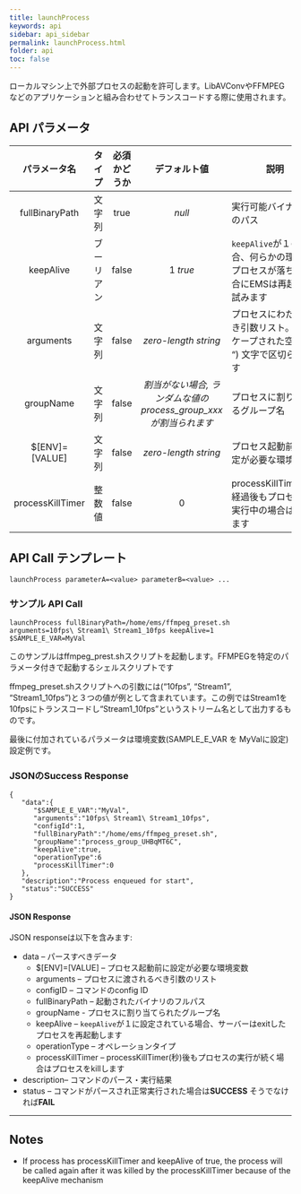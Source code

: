 ```yaml
---
title: launchProcess
keywords: api
sidebar: api_sidebar
permalink: launchProcess.html
folder: api
toc: false
---
```


ローカルマシン上で外部プロセスの起動を許可します。LibAVConvやFFMPEGなどのアプリケーションと組み合わせてトランスコードする際に使用されます。



## API パラメータ


| パラメータ名  |  タイプ | 必須かどうか | デフォルト値 | 説明 |
| :--------------: | :-----: | :-------: | :--------------------------------------: | ---------------------------------------- |
|  fullBinaryPath  | 文字列  |   true    |                  *null*                  | 実行可能バイナリへのパス |
|    keepAlive     | ブーリアン |   false   |                 1 *true*                 | `keepAlive`が１の場合、何らかの理由でプロセスが落ちた場合にEMSは再起動を試みます |
|    arguments     | 文字列  |   false   |           *zero-length string*           | プロセスにわたすべき引数リスト。エスケープされた空白(“\ “) 文字で区切られます |
|    groupName     | 文字列  |   false   | *割当がない場合, ランダムな値のprocess_group_xxxが割当られます* | プロセスに割り当てるグループ名 |
|  $[ENV]=[VALUE]  | 文字列  |   false   |           *zero-length string*           | プロセス起動前に設定が必要な環境変数 |
| processKillTimer | 整数値 |   false   |                    0                     | processKillTimer(秒)経過後もプロセスが実行中の場合はkillします |



## API Call テンプレート

```
launchProcess parameterA=<value> parameterB=<value> ...
```



### サンプル API Call

```
launchProcess fullBinaryPath=/home/ems/ffmpeg_preset.sh arguments=10fps\ Stream1\ Stream1_10fps keepAlive=1 $SAMPLE_E_VAR=MyVal
```

このサンプルはffmpeg_prest.shスクリプトを起動します。FFMPEGを特定のパラメータ付きで起動するシェルスクリプトです

ffmpeg_preset.shスクリプトへの引数には(“10fps”, “Stream1”, “Stream1_10fps”)と３つの値が例として含まれています。この例ではStream1を10fpsにトランスコードし“Stream1_10fps”というストリーム名として出力するものです。

最後に付加されているパラメータは環境変数(SAMPLE_E_VAR を MyValに設定) 設定例です。



### JSONのSuccess Response

```
{
   "data":{
      "$SAMPLE_E_VAR":"MyVal",
      "arguments":"10fps\ Stream1\ Stream1_10fps",
      "configId":1,
      "fullBinaryPath":"/home/ems/ffmpeg_preset.sh",
      "groupName":"process_group_UHBqMT6C",
      "keepAlive":true,
      "operationType":6
      "processKillTimer":0
   },
   "description":"Process enqueued for start",
   "status":"SUCCESS"
}
```



#### JSON Response

JSON responseは以下を含みます:

- data – パースすべきデータ
  - $[ENV]=[VALUE] – プロセス起動前に設定が必要な環境変数
  - arguments – プロセスに渡されるべき引数のリスト
  - configID – コマンドのconfig ID
  - fullBinaryPath – 起動されたバイナリのフルパス
  - groupName - プロセスに割り当てられたグループ名
  - keepAlive – `keepAlive`が１に設定されている場合、サーバーはexitしたプロセスを再起動します
  - operationType – オペレーションタイプ
  - processKillTimer – processKillTimer(秒)後もプロセスの実行が続く場合はプロセスをkillします
- description– コマンドのパース・実行結果
- status – コマンドがパースされ正常実行された場合は**SUCCESS** そうでなければ**FAIL**

------

## Notes

- If process has processKillTimer and keepAlive of true, the process will be called again after it was killed by the processKillTimer because of the keepAlive mechanism